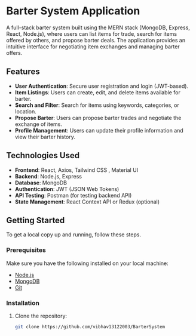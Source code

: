 # Barter System Application

A full-stack barter system built using the MERN stack (MongoDB, Express, React, Node.js), where users can list items for trade, search for items offered by others, and propose barter deals. The application provides an intuitive interface for negotiating item exchanges and managing barter offers.



## Features

- **User Authentication**: Secure user registration and login (JWT-based).
- **Item Listings**: Users can create, edit, and delete items available for barter.
- **Search and Filter**: Search for items using keywords, categories, or location.
- **Propose Barter**: Users can propose barter trades and negotiate the exchange of items.
- **Profile Management**: Users can update their profile information and view their barter history.

## Technologies Used

- **Frontend**: React, Axios, Tailwind CSS , Material UI
- **Backend**: Node.js, Express
- **Database**: MongoDB
- **Authentication**: JWT (JSON Web Tokens)
- **API Testing**: Postman (for testing backend API)
- **State Management**: React Context API or Redux (optional)

## Getting Started

To get a local copy up and running, follow these steps.

### Prerequisites

Make sure you have the following installed on your local machine:

- [Node.js](https://nodejs.org/)
- [MongoDB](https://www.mongodb.com/)
- [Git](https://git-scm.com/)

### Installation

1. Clone the repository:

   ```bash
   git clone https://github.com/vibhav13122003/BarterSystem
